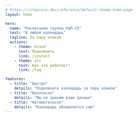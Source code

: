 ```yaml
---
# https://vitepress.dev/reference/default-theme-home-page
layout: home

hero:
  name: "Расписание группы УЦП-23"
  text: "В любой календарь"
  tagline: За пару кликов
  actions:
    - theme: brand
      text: Подключить
      link: /install
    - theme: alt
      text: Как это работает?
      link: /faq

features:
  - title: "Быстро"
    details: "Подключите календарь за пару кликов"
  - title: "Безопасно"
    details: "Мы не храним ваши данные"
  - title: "Автоматически"
    details: "Календарь обновляется сам"
---
```


